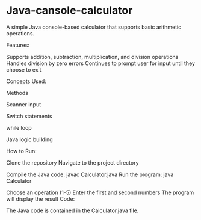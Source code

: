 # Java-cansole-calculator


A simple Java console-based calculator that supports basic arithmetic operations.

Features:

Supports addition, subtraction, multiplication, and division operations Handles division by zero errors Continues to prompt user for input until they choose to exit

Concepts Used:

Methods

Scanner input

Switch statements

while loop

Java logic building

How to Run:

Clone the repository Navigate to the project directory

Compile the Java code: 
javac Calculator.java 
Run the program:
java Calculator 


Choose an operation (1-5) Enter the first and second numbers The program will display the result Code:

The Java code is contained in the Calculator.java file.
